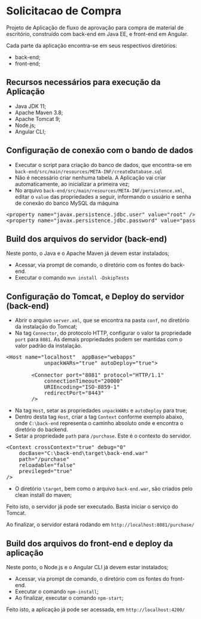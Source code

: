 # Solicitacao de Compra

Projeto de Aplicação de fluxo de aprovação para compra de material de escritório, construído com back-end em Java EE, e front-end em Angular.

Cada parte da aplicação encontra-se em seus respectivos diretórios:
* back-end;
* front-end;

## Recursos necessários para execução da Aplicação

* Java JDK 11;
* Apache Maven 3.8;
* Apache Tomcat 9;
* Node.js;
* Angular CLI;

## Configuração de conexão com o bando de dados
* Executar o script para criação do banco de dados, que encontra-se em `back-end/src/main/resources/META-INF/createDatabase.sql`
* Não é necessário criar nenhuma tabela. A Aplicação vai criar automaticamente, ao inicializar a primeira vez;
* No arquivo `back-end/src/main/resources/META-INF/persistence.xml`, editar o `value` das propriedades a seguir,  informando o usuário e senha de conexão do banco MySQL da máquina 
<pre>
&lt;property name="javax.persistence.jdbc.user" value="root" />
&lt;property name="javax.persistence.jdbc.password" value="pass" />
</pre>

## Build dos arquivos do servidor (back-end)
Neste ponto, o Java e o Apache Maven já devem estar instalados; 
* Acessar, via prompt de comando, o diretório com os fontes do back-end.
* Executar o comando `mvn install -DskipTests`

## Configuração do Tomcat, e Deploy do servidor (back-end)
* Abrir o arquivo `server.xml`, que se encontra na pasta `conf`, no diretório da instalação do Tomcat;
* Na tag `Connector`, do protocolo HTTP, configurar o valor ta propriedade `port` para `8081`. As demais propriedades podem ser mantidas com o valor padrão da instalação.
<pre>
&lt;Host name="localhost"  appBase="webapps"
            unpackWARs="true" autoDeploy="true">
            
        &lt;Connector port="8081" protocol="HTTP/1.1"
            connectionTimeout="20000"
            URIEncoding="ISO-8859-1"		   
            redirectPort="8443" 
        />
</pre>

* Na tag `Host`, setar as propriedades `unpackWARs` e `autoDeploy` para true;
* Dentro desta tag `Host`, criar a tag `Context` conforme exemplo abaixo, onde 
`C:\back-end` representa o caminho absoluto onde e encontra o diretório do backend.
* Setar a propriedade `path` para `/purchase`. Este é o contexto do servidor.
<pre>
&lt;Context crossContext="true" debug="0" 
    docBase="C:\back-end\target\back-end.war" 
    path="/purchase" 
    reloadable="false" 
    previleged="true"
/> 
</pre>
* O diretório `\target`, bem como o arquivo `back-end.war`, são criados pelo clean install do maven;

Feito isto, o servidor já pode ser executado. Basta iniciar o serviço do Tomcat.

Ao finalizar, o servidor estará rodando em `http://localhost:8081/purchase/`

## Build dos arquivos do front-end e deploy da aplicação
Neste ponto, o Node.js e o Angular CLI já devem estar instalados;

* Acessar, via prompt de comando, o diretório com os fontes do front-end.
* Executar o comando `npm-install`;
* Ao finalizar, executar o comando `npm-start`;

Feito isto, a aplicação já pode ser acessada, em `http://localhost:4200/`